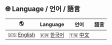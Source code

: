 ## 🌐 Language / 언어 / 語言

| 🌎 | Language | 언어 | 語言 |
|:--:|:--:|:--:|:--:|
| 🇺🇸 [English](#) | 🇰🇷 [한국어](#) | 🇹🇼 [中文](#) |
